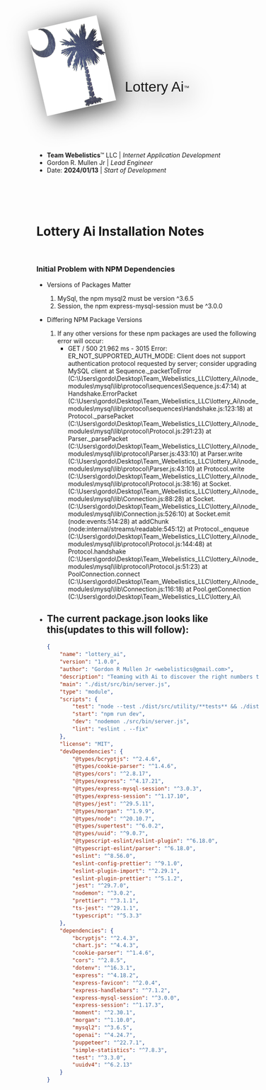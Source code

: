 <!-- Lottery Ai Installation Notes -->

<header style="display: inline-flex; justify-items: center;  ">
  <img src="../../../public/images/lotteryAi_logo_TRANS-STEAM-LIGHT.png"
    style="position: relative; display: inline-flex; width: 160px; rotate: 347deg; filter: drop-shadow(0.7rem 0.7rem 1.7rem hsla(0, 0%, 0%, 0.763));"  />

  <h1 style="margin: 4em auto 1em 1.25em; position: relative; display: inline-flex; align-text: center; font-family: 'Chango', sans-serif; font-size: 2rem; font-weight: 400; filter: drop-shadow(0.7rem 0.7rem 1.7rem hsla(0, 0%, 0%, 0.963)); ">
    Lottery Ai<sup style="margin: 1em 0em 0em 0em; font-family: sans-serif; font-size: 0.8rem;">™️</sup>
  <h1>
</header>

#

-   **Team Webelistics**™️ LLC | _Internet Application Development_
-   Gordon R. Mullen Jr | _Lead Engineer_
-   Date: **2024/01/13** | _Start of Development_

#

<br />
<br />

# **Lottery Ai Installation Notes**

<br />

### **Initial Problem with NPM Dependencies**

-   Versions of Packages Matter

    1.  MySql, the npm mysql2 must be version ^3.6.5
    2.  Session, the npm express-mysql-session must be ^3.0.0

-   Differing NPM Package Versions

    1. If any other versions for these npm packages are used
       the following error will occur:
        - GET / 500 21.962 ms - 3015
          Error: ER_NOT_SUPPORTED_AUTH_MODE: Client does not support authentication protocol requested by server; consider upgrading MySQL client
          at Sequence.\_packetToError (C:\Users\gordo\Desktop\Team_Webelistics_LLC\lottery_Ai\node_modules\mysql\lib\protocol\sequences\Sequence.js:47:14)
          at Handshake.ErrorPacket (C:\Users\gordo\Desktop\Team_Webelistics_LLC\lottery_Ai\node_modules\mysql\lib\protocol\sequences\Handshake.js:123:18)
          at Protocol.\_parsePacket (C:\Users\gordo\Desktop\Team_Webelistics_LLC\lottery_Ai\node_modules\mysql\lib\protocol\Protocol.js:291:23)
          at Parser.\_parsePacket (C:\Users\gordo\Desktop\Team_Webelistics_LLC\lottery_Ai\node_modules\mysql\lib\protocol\Parser.js:433:10)
          at Parser.write (C:\Users\gordo\Desktop\Team_Webelistics_LLC\lottery_Ai\node_modules\mysql\lib\protocol\Parser.js:43:10)
          at Protocol.write (C:\Users\gordo\Desktop\Team_Webelistics_LLC\lottery_Ai\node_modules\mysql\lib\protocol\Protocol.js:38:16)
          at Socket.<anonymous> (C:\Users\gordo\Desktop\Team_Webelistics_LLC\lottery_Ai\node_modules\mysql\lib\Connection.js:88:28)
          at Socket.<anonymous> (C:\Users\gordo\Desktop\Team_Webelistics_LLC\lottery_Ai\node_modules\mysql\lib\Connection.js:526:10)
          at Socket.emit (node:events:514:28)
          at addChunk (node:internal/streams/readable:545:12)
          at Protocol.\_enqueue (C:\Users\gordo\Desktop\Team_Webelistics_LLC\lottery_Ai\node_modules\mysql\lib\protocol\Protocol.js:144:48)
          at Protocol.handshake (C:\Users\gordo\Desktop\Team_Webelistics_LLC\lottery_Ai\node_modules\mysql\lib\protocol\Protocol.js:51:23)
          at PoolConnection.connect (C:\Users\gordo\Desktop\Team_Webelistics_LLC\lottery_Ai\node_modules\mysql\lib\Connection.js:116:18)
          at Pool.getConnection (C:\Users\gordo\Desktop\Team_Webelistics_LLC\lottery_Ai\

-   ## The current package.json looks like this(updates to this will follow):
    ```json
    {
        "name": "lottery_ai",
        "version": "1.0.0",
        "author": "Gordon R Mullen Jr <webelistics@gmail.com>",
        "description": "Teaming with Ai to discover the right numbers to win it big playing the South Carolina Lottery.",
        "main": "./dist/src/bin/server.js",
        "type": "module",
        "scripts": {
            "test": "node --test ./dist/src/utility/**tests** && ./dist/src/utility/**tests**/general_tests",
            "start": "npm run dev",
            "dev": "nodemon ./src/bin/server.js",
            "lint": "eslint . --fix"
        },
        "license": "MIT",
        "devDependencies": {
            "@types/bcryptjs": "^2.4.6",
            "@types/cookie-parser": "^1.4.6",
            "@types/cors": "^2.8.17",
            "@types/express": "^4.17.21",
            "@types/express-mysql-session": "^3.0.3",
            "@types/express-session": "^1.17.10",
            "@types/jest": "^29.5.11",
            "@types/morgan": "^1.9.9",
            "@types/node": "^20.10.7",
            "@types/supertest": "^6.0.2",
            "@types/uuid": "^9.0.7",
            "@typescript-eslint/eslint-plugin": "^6.18.0",
            "@typescript-eslint/parser": "^6.18.0",
            "eslint": "^8.56.0",
            "eslint-config-prettier": "^9.1.0",
            "eslint-plugin-import": "^2.29.1",
            "eslint-plugin-prettier": "^5.1.2",
            "jest": "^29.7.0",
            "nodemon": "^3.0.2",
            "prettier": "^3.1.1",
            "ts-jest": "^29.1.1",
            "typescript": "^5.3.3"
        },
        "dependencies": {
            "bcryptjs": "^2.4.3",
            "chart.js": "^4.4.3",
            "cookie-parser": "^1.4.6",
            "cors": "^2.8.5",
            "dotenv": "^16.3.1",
            "express": "^4.18.2",
            "express-favicon": "^2.0.4",
            "express-handlebars": "^7.1.2",
            "express-mysql-session": "^3.0.0",
            "express-session": "^1.17.3",
            "moment": "^2.30.1",
            "morgan": "^1.10.0",
            "mysql2": "^3.6.5",
            "openai": "^4.24.7",
            "puppeteer": "^22.7.1",
            "simple-statistics": "^7.8.3",
            "test": "^3.3.0",
            "uuidv4": "^6.2.13"
        }
    }
    ```
